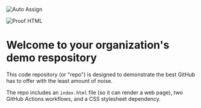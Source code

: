 ![Auto Assign](https://github.com/TOME-Bootcamp/demo-repository/actions/workflows/auto-assign.yml/badge.svg)

![Proof HTML](https://github.com/TOME-Bootcamp/demo-repository/actions/workflows/proof-html.yml/badge.svg)

# Welcome to your organization's demo respository
This code repository (or "repo") is designed to demonstrate the best GitHub has to offer with the least amount of noise.

The repo includes an `index.html` file (so it can render a web page), two GitHub Actions workflows, and a CSS stylesheet dependency.
